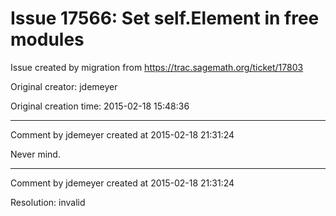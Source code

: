 # Issue 17566: Set self.Element in free modules

Issue created by migration from https://trac.sagemath.org/ticket/17803

Original creator: jdemeyer

Original creation time: 2015-02-18 15:48:36




---

Comment by jdemeyer created at 2015-02-18 21:31:24

Never mind.


---

Comment by jdemeyer created at 2015-02-18 21:31:24

Resolution: invalid
